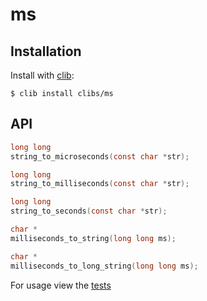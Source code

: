 
# ms

## Installation

  Install with [clib](https://github.com/clibs/clib):

```
$ clib install clibs/ms
```

## API

```c
long long
string_to_microseconds(const char *str);

long long
string_to_milliseconds(const char *str);

long long
string_to_seconds(const char *str);

char *
milliseconds_to_string(long long ms);

char *
milliseconds_to_long_string(long long ms);
```

For usage view the [tests](https://github.com/clibs/ms/blob/master/ms.c#L52)